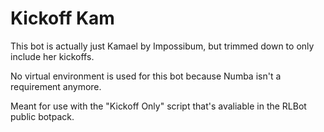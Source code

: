 # Kickoff Kam

This bot is actually just Kamael by Impossibum, but trimmed down to only include her kickoffs.

No virtual environment is used for this bot because Numba isn't a requirement anymore.

Meant for use with the "Kickoff Only" script that's avaliable in the RLBot public botpack.
